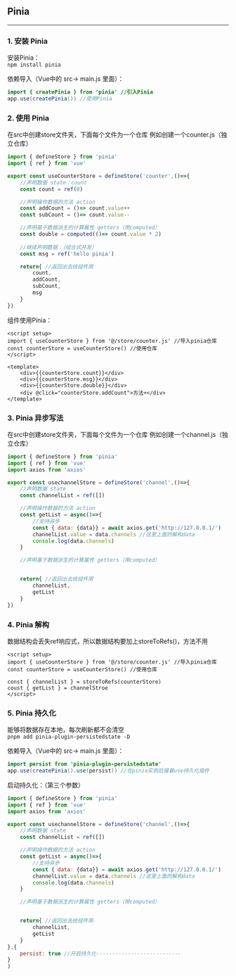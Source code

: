 ## Pinia
---
### 1. 安装 Pinia
安装Pinia：  
`npm install pinia`

依赖导入（Vue中的 src-> main.js 里面）：
```java
import { createPinia } from 'pinia' //引入Pinia
app.use(createPinia()) //使用Pinia
```

### 2. 使用 Pinia
在src中创建store文件夹，下面每个文件为一个仓库
例如创建一个counter.js（独立仓库）
```js
import { defineStore } from 'pinia'
import { ref } from 'vue'

export const useCounterStore = defineStore('counter',()=>{
    //声明数据 state：count
    const count = ref(0)

    //声明操作数据的方法 action
    const addCount = ()=> count.value++
    const subCount = ()=> count.value--

    //声明基于数据派生的计算属性 getters（用computed）
    const double = computed(()=> count.value * 2)
    
    //继续声明数据：（组合式开发）
    const msg = ref('hello pinia')

    return{ //返回出去给组件用
        count,
        addCount,
        subCount,
        msg
    }
})
```
组件使用Pinia：
```vue
<script setup>
import { useCounterStore } from '@/store/counter.js' //导入pinia仓库
const counterStore = useCounterStore() //使用仓库
</script>

<template>
    <div>{{counterStore.count}}</div>
    <div>{{counterStore.msg}}</div>
    <div>{{counterStore.double}}</div>
    <div @click="counterStore.addCount">方法+</div>
</template>
```

### 3. Pinia 异步写法
在src中创建store文件夹，下面每个文件为一个仓库
例如创建一个channel.js（独立仓库）
```js
import { defineStore } from 'pinia'
import { ref } from 'vue'
import axios from 'axios'

export const usechannelStore = defineStore('channel',()=>{
    //声明数据 state
    const channelList = ref([])

    //声明操作数据的方法 action
    const getList = async()=>{
        //支持异步
        const { data: {data}} = await axios.get('http://127.0.0.1/')
        channelList.value = data.channels //这里上面的解构data
        console.log(data.channels)
    }

    //声明基于数据派生的计算属性 getters（用computed）


    return{ //返回出去给组件用
        channelList,
        getList
    }
})
```

### 4. Pinia 解构
数据结构会丢失ref响应式，所以数据结构要加上storeToRefs()，方法不用
```vue
<script setup>
import { useCounterStore } from '@/store/counter.js' //导入pinia仓库
const counterStore = useCounterStore() //使用仓库

const { channelList } = storeToRefs(counterStore)
coust { getList } = channelStroe
</script>
```

### 5. Pinia 持久化
能够将数据存在本地，每次刷新都不会清空  
`pnpm add pinia-plugin-persistedstate -D`

依赖导入（Vue中的 src-> main.js 里面）：
```java
import persist from 'pinia-plugin-persistedstate'
app.use(createPinia().use(persist)) //在pinia实例后接着use持久化插件
```

启动持久化：（第三个参数）
```js
import { defineStore } from 'pinia'
import { ref } from 'vue'
import axios from 'axios'

export const usechannelStore = defineStore('channel',()=>{
    //声明数据 state
    const channelList = ref([])

    //声明操作数据的方法 action
    const getList = async()=>{
        //支持异步
        const { data: {data}} = await axios.get('http://127.0.0.1/')
        channelList.value = data.channels //这里上面的解构data
        console.log(data.channels)
    }

    //声明基于数据派生的计算属性 getters（用computed）


    return{ //返回出去给组件用
        channelList,
        getList
    }
},{
    persist: true //开启持久化---------------------------
}
)
```
